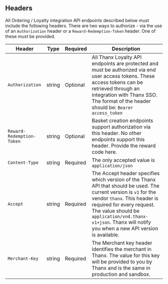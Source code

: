 ## Headers

All Ordering / Loyalty integration API endpoints described below must include
the following headers. There are two ways to authorize - via the use of an `Authorization`
header or a `Reward-Redemption-Token` header. One of these *must* be provided.

Header | Type | Required | Description
------ | ---- | -------- | -----------
`Authorization` | string | Optional | All Thanx Loyalty API endpoints are protected and must be authorized via end user access tokens. These access tokens can be retrieved through an integration with Thanx SSO. The format of the header should be: `Bearer access_token`
`Reward-Redemption-Token` | string | Optional | Basket creation endpoints support authorization via this header. No other endpoints support this header. Provide the reward code here.
`Content-Type` | string | Required | The only accepted value is `application/json`
`Accept` | string | Required | The Accept header specifies which version of the Thanx API that should be used. The current version is `v1` for the vendor `thanx`. This header is required for every request. The value should be `application/vnd.thanx-v1+json`. Thanx will notify you when a new API version is available.
`Merchant-Key` | string | Required | The Merchant key header identifies the merchant in Thanx. The value for this key will be provided to you by Thanx and is the same in production and sandbox.
